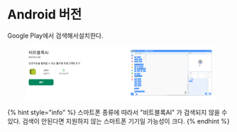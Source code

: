 # Android 버전

Google Play에서 검색해서설치한다. &#x20;

<figure><img src="../../.gitbook/assets/play_bitblock.png" alt=""><figcaption></figcaption></figure>



{% hint style="info" %}
스마트폰 종류에 따라서 "비트블록AI" 가 검색되지 않을 수 있다. 검색이 안된다면 지원하지 않는 스마트폰 기기일 가능성이 크다.
{% endhint %}

